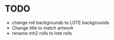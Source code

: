 # TODO
* change roll backgrounds to LOTE backgrounds
* Change title to match artwork
* rename mh2 rolls to lote rolls